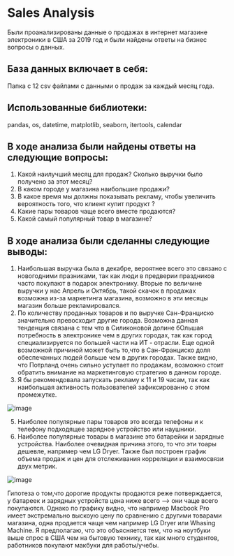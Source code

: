 # Sales Analysis
Были проанализированы данные о продажах в интернет магазине электроники в США за 2019 год и были найдены ответы на бизнес вопросы о данных. 

## База данных включает в себя:
Папка с 12 csv файлами с данными о продаж за каждый месяц года.
  
## Использованные библиотеки:
pandas, os, datetime, matplotlib, seaborn, itertools, calendar

## В ходе анализа были найдены ответы на следующие вопросы:

1. Какой наилучший месяц для продаж? Сколько выручки было получено за этот месяц?
2. В каком городе у магазина наибольшие продажи?
3. В какое время мы должны показывать рекламу, чтобы увеличить вероятность того, что клиент купит продукт ?
4. Какие пары товаров чаще всего вместе продаются?
5. Какой самый популярный товар в магазине?
## В ходе анализа были сделанны следующие выводы:
1. Наибольшая выручка была в декабре, вероятнее всего это связано с новогодними празниками, так как люди в предверии праздников часто покупают в подарок электронику. Вторые по величине выручки у нас Апрель и Октябрь, такой скачок в продажах возможна из-за маркетинга магазина, возможно в эти месяцы магазин больше рекламировался.
2. По количеству проданных товаров и по выручке Сан-Франциско значительно превосходит другие города. Возможна данная тенденция связана с тем что в Силиконовой долине бОльшая потребность в электронике чем в других городах, так как город специализируется по большей части на ИТ - отрасли. Еще одной возможной причиной может быть то,что в Сан-Франциско доля обеспечанных людей больше чем в других городах. Также видно, что Потрланд очень сильно уступает по продажам, возможно стоит обратить внимание на маркетинговую стратегию в данном городе.
3. Я бы рекомендовала запускать рекламу к 11 и 19 часам, так как наибольшая активность пользователей зафиксированно с этом промежутке.

 ![image](https://github.com/azizabobojonova/sales_analyses/assets/157654767/d51b3be9-16ff-402b-b273-8128a268b44a)

5. Наиболее популярные пары товаров это всегда телефоны и к телефону подходящее зарядное устройство или наушники.
6. Наиболее популярные товары в магазине это батарейки и зарядные устройства. Наиболее очевидная причина этого, то что эти тоары дешевле, например чем LG Dryer. Также был построен график объема продаж и цен для отслеживания корреляции и взаимосвязи двух метрик.

 ![image](https://github.com/azizabobojonova/sales_analyses/assets/157654767/540b6049-8d14-4186-b699-4a85f6856b72)

Гипотеза о том,что дорогие продукты продаются реже потверждается, у батареек и зарядных устройств цена ниже всего --> они чаще всего покупаются. Однако по графику видно, что например Macbook Pro имеет экстремально выскоую цену по сравнению с другими товарами магазина, одна продается чаще чем например LG Dryer или Whasing Machine. Я предполагаю, что это объясняется тем, что на ноутбуки выше спрос в США чем на бытовую технику, так как много студентов, работников покупают макбуки для работы/учебы.
   
